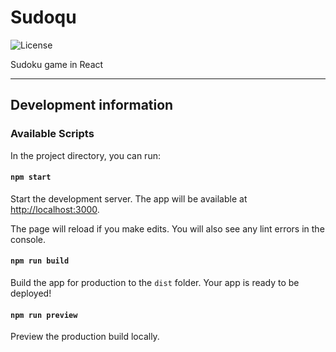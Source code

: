 # Sudoqu

![License](https://img.shields.io/github/license/ref-humbold/Sudoqu?style=plastic)

Sudoku game in React

-----

## Development information

### Available Scripts

In the project directory, you can run:

#### `npm start`

Start the development server. The app will be available at [http://localhost:3000](http://localhost:3000).

The page will reload if you make edits. You will also see any lint errors in the console.

#### `npm run build`

Build the app for production to the `dist` folder. Your app is ready to be deployed!

#### `npm run preview`

Preview the production build locally.
